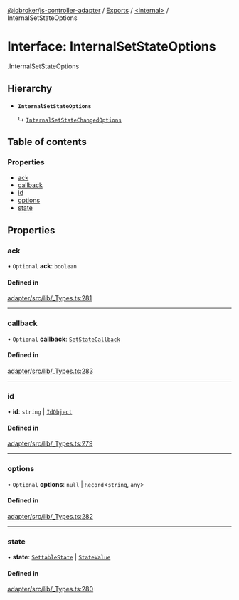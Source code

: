 [@iobroker/js-controller-adapter](../README.md) / [Exports](../modules.md) / [<internal\>](../modules/internal_.md) / InternalSetStateOptions

# Interface: InternalSetStateOptions

[<internal>](../modules/internal_.md).InternalSetStateOptions

## Hierarchy

- **`InternalSetStateOptions`**

  ↳ [`InternalSetStateChangedOptions`](internal_.InternalSetStateChangedOptions.md)

## Table of contents

### Properties

- [ack](internal_.InternalSetStateOptions.md#ack)
- [callback](internal_.InternalSetStateOptions.md#callback)
- [id](internal_.InternalSetStateOptions.md#id)
- [options](internal_.InternalSetStateOptions.md#options)
- [state](internal_.InternalSetStateOptions.md#state)

## Properties

### ack

• `Optional` **ack**: `boolean`

#### Defined in

[adapter/src/lib/_Types.ts:281](https://github.com/ioBroker/ioBroker.js-controller/blob/f8686615/packages/adapter/src/lib/_Types.ts#L281)

___

### callback

• `Optional` **callback**: [`SetStateCallback`](../modules/internal_.md#setstatecallback)

#### Defined in

[adapter/src/lib/_Types.ts:283](https://github.com/ioBroker/ioBroker.js-controller/blob/f8686615/packages/adapter/src/lib/_Types.ts#L283)

___

### id

• **id**: `string` \| [`IdObject`](internal_.IdObject.md)

#### Defined in

[adapter/src/lib/_Types.ts:279](https://github.com/ioBroker/ioBroker.js-controller/blob/f8686615/packages/adapter/src/lib/_Types.ts#L279)

___

### options

• `Optional` **options**: ``null`` \| `Record`<`string`, `any`\>

#### Defined in

[adapter/src/lib/_Types.ts:282](https://github.com/ioBroker/ioBroker.js-controller/blob/f8686615/packages/adapter/src/lib/_Types.ts#L282)

___

### state

• **state**: [`SettableState`](../modules/internal_.md#settablestate) \| [`StateValue`](../modules/internal_.md#statevalue)

#### Defined in

[adapter/src/lib/_Types.ts:280](https://github.com/ioBroker/ioBroker.js-controller/blob/f8686615/packages/adapter/src/lib/_Types.ts#L280)

